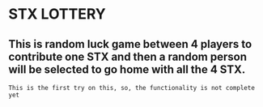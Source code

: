 # STX LOTTERY

## This is random luck game between 4 players to contribute one STX and then a random person will be selected to go home with all the 4 STX.

`This is the first try on this, so, the functionality is not complete yet`
